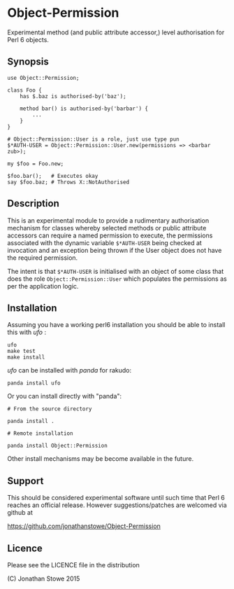 # Object-Permission

Experimental method (and public attribute accessor,) level authorisation
for Perl 6 objects.

## Synopsis

	use Object::Permission;

	class Foo {
		has $.baz is authorised-by('baz');

		method bar() is authorised-by('barbar') {
			...
		}
	}
	
	# Object::Permission::User is a role, just use type pun
	$*AUTH-USER = Object::Permission::User.new(permissions => <barbar zub>);

	my $foo = Foo.new;

	$foo.bar();   # Executes okay
	say $foo.baz; # Throws X::NotAuthorised

## Description

This is an experimental module to provide a rudimentary authorisation
mechanism for classes whereby selected methods or public attribute
accessors can require a named permission to execute, the permissions
associated with the dynamic variable ```$*AUTH-USER``` being checked
at invocation and an exception being thrown if the User object does not
have the required permission.

The intent is that ```$*AUTH-USER``` is initialised with an object
of some class that does the role ```Object::Permission::User``` which
populates the permissions as per the application logic.

## Installation

Assuming you have a working perl6 installation you should be able to
install this with *ufo* :

    ufo
    make test
    make install

*ufo* can be installed with *panda* for rakudo:

    panda install ufo

Or you can install directly with "panda":

    # From the source directory
   
    panda install .

    # Remote installation

    panda install Object::Permission

Other install mechanisms may be become available in the future.

## Support

This should be considered experimental software until such time that
Perl 6 reaches an official release.  However suggestions/patches are
welcomed via github at

   https://github.com/jonathanstowe/Object-Permission

## Licence

Please see the LICENCE file in the distribution

(C) Jonathan Stowe 2015

